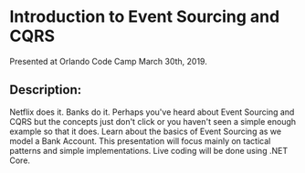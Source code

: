 # Introduction to Event Sourcing and CQRS
Presented at Orlando Code Camp March 30th, 2019.

## Description:
Netflix does it. Banks do it. Perhaps you've heard about Event Sourcing and CQRS but the concepts just don't click or you haven't seen a simple enough example so that it does. Learn about the basics of Event Sourcing as we model a Bank Account. This presentation will focus mainly on tactical patterns and simple implementations. Live coding will be done using .NET Core.